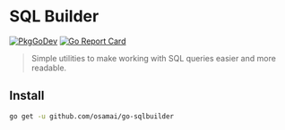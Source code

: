 # SQL Builder

[![PkgGoDev](https://pkg.go.dev/badge/github.com/osamai/go-sqlbuilder)](https://pkg.go.dev/github.com/osamai/go-sqlbuilder)
[![Go Report Card](https://goreportcard.com/badge/github.com/osamai/go-sqlbuilder)](https://goreportcard.com/report/github.com/osamai/go-sqlbuilder)

> Simple utilities to make working with SQL queries easier and more readable.

## Install

```sh
go get -u github.com/osamai/go-sqlbuilder
```
